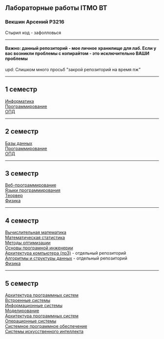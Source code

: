 ## Лабораторные работы ITMO ВТ
### Векшин Арсений P3216  
Стырил код - зафолловься

---

#### Важно: данный репозиторий - мое личное хранилище для лаб. Если у вас возникли проблемы с копирайтом - это исключительно ВАШИ проблемы

upd: Слишком много просьб "закрой репозиторий на время пж"

---
## 1 семестр
[Информатика](https://github.com/ArsenyVekshin/ITMO/tree/master/Inf)  
[Программирование](https://github.com/ArsenyVekshin/ITMO/tree/master/Prog)  
[ОПД](https://github.com/ArsenyVekshin/ITMO/tree/master/OPD)  


---
## 2 семестр
[Базы данных](https://github.com/ArsenyVekshin/ITMO/tree/master/DB)  
[Программирование](https://github.com/ArsenyVekshin/ITMO/tree/master/Prog)  
[ОПД](https://github.com/ArsenyVekshin/ITMO/tree/master/OPD)
    

---
## 3 семестр
[Веб-программирование](https://github.com/ArsenyVekshin/ITMO/tree/master/Web)  
[Языки программирования](https://github.com/ArsenyVekshin/ITMO/tree/master/Programming%20Languages)  
[Теорвер](https://github.com/ArsenyVekshin/ITMO/tree/master/%D0%A2%D0%B5%D0%BE%D1%80%D0%B2%D0%B5%D1%80)  
[Физика](https://github.com/ArsenyVekshin/ITMO/tree/master/Физика)
    

---
## 4 семестр
[Вычислительная математика](https://github.com/ArsenyVekshin/ITMO/tree/master/CompMath)   
[Математическая статистика](https://github.com/ArsenyVekshin/ITMO/tree/master/MathStatistic)   
[Методы оптимизации](https://github.com/ArsenyVekshin/ITMO/tree/master/Optimization%20methods)   
[Основы програмной инженерии](https://github.com/ArsenyVekshin/ITMO/tree/master/OPI)  
[Архитектура компьютера (лр3)](https://github.com/ArsenyVekshin/csa-lab3) - отдельный репозиторий  
[Алгоритмы и структуры данных](https://github.com/ArsenyVekshin/ITMO-algo) - отдельный репозиторий  
[Физика](https://github.com/ArsenyVekshin/ITMO/tree/master/Физика)

---   
## 5 семестр   
[Архитектура программных систем ](https://github.com/ArsenyVekshin/ITMO/tree/master/ArchProgSys)  
[Встроенные системы ](https://github.com/ArsenyVekshin/ITMO/tree/master/Embedded)  
[Информационные системы ](https://github.com/ArsenyVekshin/ITMO/tree/master/InfSys)  
[Моделирование ](https://github.com/ArsenyVekshin/ITMO/tree/master/Modeling)  
[Архитектура программных систем ](https://github.com/ArsenyVekshin/ITMO/tree/master/ArchProgSys)  
[Операционные системы ](https://github.com/ArsenyVekshin/ITMO/tree/master/OS)  
[Системное программное обеспечение ](https://github.com/ArsenyVekshin/ITMO/tree/master/SPO)  
[Системы искусственного интеллекта](https://github.com/ArsenyVekshin/ITMO/tree/master/AISys)  


